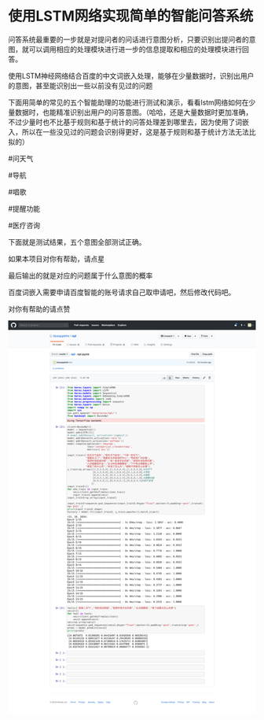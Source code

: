 # 使用LSTM网络实现简单的智能问答系统

问答系统最重要的一步就是对提问者的问话进行意图分析，只要识别出提问者的意图，就可以调用相应的处理模块进行进一步的信息提取和相应的处理模块进行回答。

使用LSTM神经网络结合百度的中文词嵌入处理，能够在少量数据时，识别出用户的意图，甚至能识别出一些以前没有见过的问题

下面用简单的常见的五个智能助理的功能进行测试和演示，看看lstm网络如何在少量数据时，也能精准识别出用户的问答意图。（哈哈，还是大量数据时更加准确，不过少量时也不比基于规则和基于统计的问答处理差到哪里去，因为使用了词嵌入，所以在一些没见过的问题会识别得更好，这是基于规则和基于统计方法无法比拟的）

#问天气

#导航

#唱歌

#提醒功能

#医疗咨询

下面就是测试结果，五个意图全部测试正确。

如果本项目对你有帮助，请点星

最后输出的就是对应的问题属于什么意图的概率

百度词嵌入需要申请百度智能的账号请求自己取申请吧，然后修改代码吧。

对你有帮助的请点赞

![Image text](https://github.com/blueapplehe/npl/blob/master/234.png)


